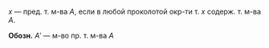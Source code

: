 $x$ — пред. т. м-ва $A$, если в любой проколотой окр-ти т. $x$ содерж. т. м-ва $A$.

**Обозн.** $A'$ — м-во пр. т. м-ва $A$